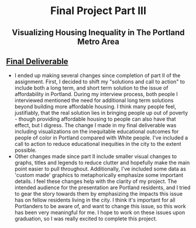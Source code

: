 <h1 align="center">
  
Final Project Part III
  
</h1>

<h2 align="center">
  
Visualizing Housing Inequality in The Portland Metro Area
  
</h2>

## [Final Deliverable](https://carnegiemellon.shorthandstories.com/housing-affordability-crisis-in-portland-oregon/index.html)

  - I ended up making several changes since completion of part II of the assignment. First, I decided to shift my "solutions and call to action" to include both a long term, and short term solution to the issue of affordability in Portland. During my interview process, both people I interviewed mentioned the need for additional long term solutions beyond building more affordable housing. I think many people feel, justifiably, that the real solution lies in bringing people up out of poverty - though providing affordable housing to people can also have that effect, but I digress. The change I made in my final deliverable was including visualizations on the inequitable educational outcomes for people of color in Portland compared with White people. I've included a call to action to reduce educational inequities in the city to the extent possible.
  - Other changes made since part II include smaller visual changes to graphs, titles and legends to reduce clutter and hopefully make the main point easier to pull throughout. Additionally, I've included some data as 'custom made' graphics to metaphorically emphasize some important details. I feel these changes help with the clarity of my project. The intended audience for the presentation are Portland residents, and I tried to gear the story towards them by emphasizing the impacts this issue has on fellow residents living in the city. I think it's important for all Portlanders to be aware of, and want to change this issue, so this work has been very meaningful for me. I hope to work on these issues upon graduation, so I was really excited to complete this project.
